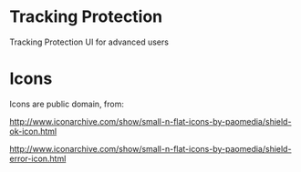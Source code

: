 # Tracking Protection
Tracking Protection UI for advanced users

# Icons
Icons are public domain, from:

http://www.iconarchive.com/show/small-n-flat-icons-by-paomedia/shield-ok-icon.html

http://www.iconarchive.com/show/small-n-flat-icons-by-paomedia/shield-error-icon.html
